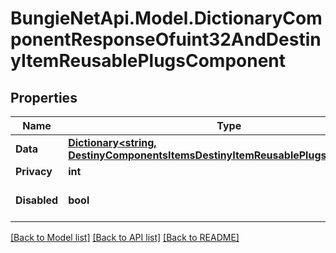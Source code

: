 # BungieNetApi.Model.DictionaryComponentResponseOfuint32AndDestinyItemReusablePlugsComponent
## Properties

Name | Type | Description | Notes
------------ | ------------- | ------------- | -------------
**Data** | [**Dictionary&lt;string, DestinyComponentsItemsDestinyItemReusablePlugsComponent&gt;**](DestinyComponentsItemsDestinyItemReusablePlugsComponent.md) |  | [optional] 
**Privacy** | **int** |  | [optional] 
**Disabled** | **bool** | If true, this component is disabled. | [optional] 

[[Back to Model list]](../README.md#documentation-for-models) [[Back to API list]](../README.md#documentation-for-api-endpoints) [[Back to README]](../README.md)

